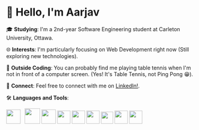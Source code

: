 <h1>
👋 Hello, I'm Aarjav
</h1>
<p>
  
  🎓 **Studying**: I'm a 2nd-year Software Engineering student at Carleton University, Ottawa.
  
  🌐 **Interests**: I'm particularly focusing on Web Development right now (Still exploring new technologies).
  
  🏓 **Outside Coding**: You can probably find me playing table tennis when I'm not in front of a computer screen. (Yes! It's Table Tennis, not Ping Pong 😁).
  
  🔗 **Connect**: Feel free to connect with me on [LinkedIn!](https://www.linkedin.com/in/aarjav-mitkari/).

🛠 **Languages and Tools**: 

  <img src = "https://raw.githubusercontent.com/bablubambal/All_logo_and_pictures/1ac69ce5fbc389725f16f989fa53c62d6e1b4883/programming%20languages/python.svg" width = "38" height = "38"  />&ensp;                                 <img src = "https://raw.githubusercontent.com/bablubambal/All_logo_and_pictures/1ac69ce5fbc389725f16f989fa53c62d6e1b4883/programming%20languages/c.svg" width = "41" height = "41"  />                                 <img src = "https://raw.githubusercontent.com/bablubambal/All_logo_and_pictures/1ac69ce5fbc389725f16f989fa53c62d6e1b4883/programming%20languages/java.svg" width = "38" height = "38"  />                                 <img src = "https://raw.githubusercontent.com/bablubambal/All_logo_and_pictures/1ac69ce5fbc389725f16f989fa53c62d6e1b4883/social%20icons/html5.svg" width = "35" height = "35"  />                                                                             <img src = "https://raw.githubusercontent.com/bablubambal/All_logo_and_pictures/1ac69ce5fbc389725f16f989fa53c62d6e1b4883/social%20icons/css3.svg" width = "35" height = "35"  />                                 <img src = "https://raw.githubusercontent.com/bablubambal/All_logo_and_pictures/62487087dc4f4f5efee637addbc67a16dd374bf6/text%20editors/vscode.svg" width = "35" height = "35"  />
  <img src = "https://camo.githubusercontent.com/3d0ddeed2c709ed1cbce62a9c624d0f719d5ed695567a2eef03d61a70c7ff336/68747470733a2f2f63646e2e6a7364656c6976722e6e65742f67682f64657669636f6e732f64657669636f6e2f69636f6e732f6a6176617363726970742f6a6176617363726970742d706c61696e2e737667" width = "32" height = "32"  />
  <img src = "https://camo.githubusercontent.com/aed5f69c00ea3fd8c8bc70b89d236efae340eb3024526fd11bcba51c80c4aa40/68747470733a2f2f63646e2e6a7364656c6976722e6e65742f67682f64657669636f6e732f64657669636f6e2f69636f6e732f72656163742f72656163742d6f726967696e616c2e737667" width = "35" height = "35"  />
  <img src = "https://camo.githubusercontent.com/20039163b76f7278f3f309c82d7a6f7ab56d560ed0b8f5623805c8399a0ed098/68747470733a2f2f63646e2e6a7364656c6976722e6e65742f67682f64657669636f6e732f64657669636f6e2f69636f6e732f6d6f6e676f64622f6d6f6e676f64622d6f726967696e616c2e737667" width = "35" height = "35"  />
  
   

</p>
<!--
**RjavM/RjavM** is a ✨ _special_ ✨ repository because its `README.md` (this file) appears on your GitHub profile.

Here are some ideas to get you started:

- 🔭 I’m currently working on ...
- 🌱 I’m currently learning ...
- 👯 I’m looking to collaborate on ...
- 🤔 I’m looking for help with ...
- 💬 Ask me about ...
- 📫 How to reach me: ...
- 😄 Pronouns: ...
- ⚡ Fun fact: ...
-->
